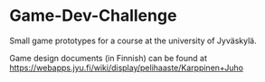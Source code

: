 # Game-Dev-Challenge
Small game prototypes for a course at the university of Jyväskylä.

Game design documents (in Finnish) can be found at https://webapps.jyu.fi/wiki/display/pelihaaste/Karppinen+Juho



